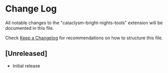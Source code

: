 # Change Log

All notable changes to the "cataclysm-bright-nights-tools" extension will be documented in this file.

Check [Keep a Changelog](http://keepachangelog.com/) for recommendations on how to structure this file.

## [Unreleased]

- Initial release